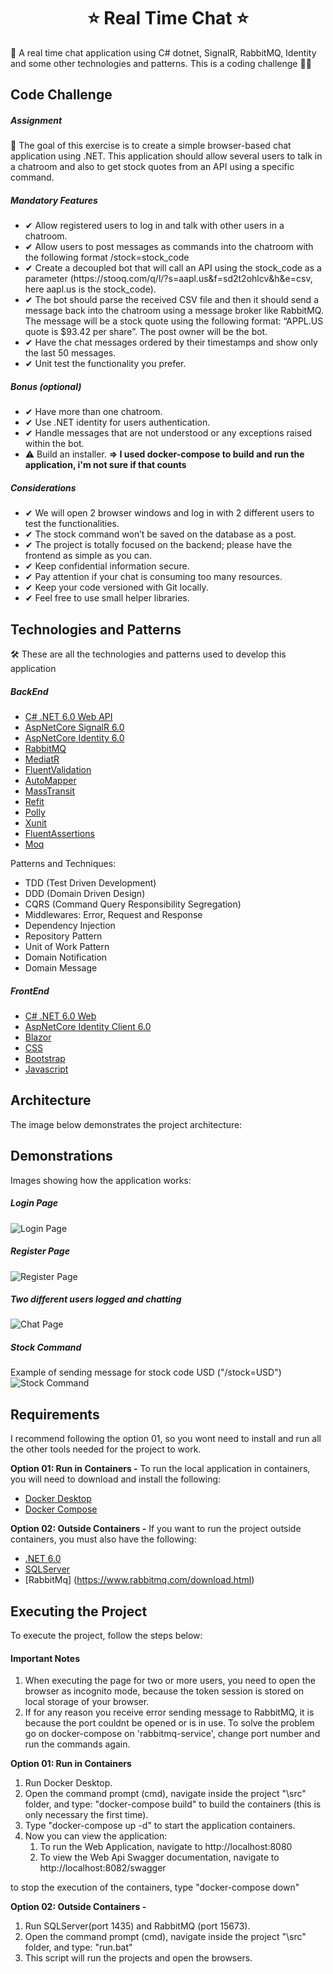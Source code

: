 <h1 align="center">
⭐ Real Time Chat ⭐ 
</h1>
💬 A real time chat application using C# dotnet, SignalR, RabbitMQ, Identity and some other technologies and patterns. This is a coding challenge 👨‍💻

## Code Challenge

##### Assignment
📌 The goal of this exercise is to create a simple browser-based chat application using .NET.
This application should allow several users to talk in a chatroom and also to get stock quotes from an API using a specific command.

##### Mandatory Features
<ul>
	<li>✔ Allow registered users to log in and talk with other users in a chatroom.</li>
	<li>✔ Allow users to post messages as commands into the chatroom with the following format /stock=stock_code</li>
	<li>✔ Create a decoupled bot that will call an API using the stock_code as a parameter
(https://stooq.com/q/l/?s=aapl.us&f=sd2t2ohlcv&h&e=csv, here aapl.us is the
stock_code).</li>
	<li>✔ The bot should parse the received CSV file and then it should send a message back
	into the chatroom using a message broker like RabbitMQ. The message will be a stock quote
using the following format: “APPL.US quote is $93.42 per share”. The post owner will be
the bot.</li>
	<li>✔ Have the chat messages ordered by their timestamps and show only the last 50
messages.</li>
	<li>✔ Unit test the functionality you prefer.</li>
</ul>

##### Bonus (optional)
<ul>
	<li>✔ Have more than one chatroom.</li>
	<li>✔ Use .NET identity for users authentication.</li>
	<li>✔ Handle messages that are not understood or any exceptions raised within the bot.</li>
	<li>⚠️ Build an installer. <b>=> I used docker-compose to build and run the application, i'm not sure if that counts</b></li>
</ul>

##### Considerations
<ul>
	<li>✔ We will open 2 browser windows and log in with 2 different users to test the
functionalities.</li>
	<li>✔ The stock command won’t be saved on the database as a post.</li>
	<li>✔ The project is totally focused on the backend; please have the frontend as simple as you
can.</li>
	<li>✔ Keep confidential information secure.</li>
	<li>✔ Pay attention if your chat is consuming too many resources.</li>
	<li>✔ Keep your code versioned with Git locally.</li>
	<li>✔ Feel free to use small helper libraries.</li>
</ul>

## Technologies and Patterns
🛠 These are all the technologies and patterns used to develop this application
##### BackEnd
- [C# .NET 6.0 Web API](https://dotnet.microsoft.com/en-us/download/dotnet/6.0)
- [AspNetCore SignalR 6.0](https://www.nuget.org/packages/Microsoft.AspNetCore.SignalR)
- [AspNetCore Identity 6.0](https://www.nuget.org/packages/Microsoft.AspNetCore.Identity)
- [RabbitMQ](https://www.nuget.org/packages/MassTransit.RabbitMQ/)
- [MediatR](https://www.nuget.org/packages/MediatR)
- [FluentValidation](https://www.nuget.org/packages/FluentValidation)
- [AutoMapper](https://www.nuget.org/packages/AutoMapper)
- [MassTransit](https://www.nuget.org/packages/MassTransit/8.0.6-develop.537)
- [Refit](https://www.nuget.org/packages/Refit)
- [Polly](https://www.nuget.org/packages/Polly)
- [Xunit](https://www.nuget.org/packages/xunit)
- [FluentAssertions](https://www.nuget.org/packages/FluentAssertions)
- [Moq](https://www.nuget.org/packages/Moq)

Patterns and Techniques:
- TDD (Test Driven Development)
- DDD (Domain Driven Design)
- CQRS (Command Query Responsibility Segregation)
- Middlewares: Error, Request and Response
- Dependency Injection
- Repository Pattern
- Unit of Work Pattern
- Domain Notification
- Domain Message

##### FrontEnd
- [C# .NET 6.0 Web](https://dotnet.microsoft.com/en-us/download/dotnet/6.0)
- [AspNetCore Identity Client 6.0](https://www.nuget.org/packages/Microsoft.AspNetCore.SignalR.Client/7.0.0-preview.6.22330.3)
- [Blazor](https://docs.microsoft.com/pt-br/aspnet/core/blazor/?view=aspnetcore-6.0)
- [CSS](https://www.w3schools.com/css/)
- [Bootstrap](https://getbootstrap.com/)
- [Javascript](https://developer.mozilla.org/pt-BR/docs/Web/JavaScript)

## Architecture
The image below demonstrates the project architecture:

## Demonstrations
Images showing how the application works:

##### Login Page
![Login Page](./images/main-page.png)

##### Register Page
![Register Page](./images/register-page.png)

##### Two different users logged and chatting
![Chat Page](./images/message-page.png)

##### Stock Command
Example of sending message for stock code USD ("/stock=USD")
![Stock Command](./images/stock-command.png)

## Requirements
I recommend following the option 01, so you wont need to install and run all the other tools needed for the project to work.

**Option 01: Run in Containers -** To run the local application in containers, you will need to download and install the following:
- [Docker Desktop](https://docs.docker.com/desktop/#download-and-install)
- [Docker Compose](https://docs.docker.com/compose/install/compose-desktop/)

**Option 02: Outside Containers -** If you want to run the project outside containers, you must also have the following:
- [.NET 6.0](https://dotnet.microsoft.com/en-us/download/dotnet/6.0)
- [SQLServer](https://www.microsoft.com/pt-br/sql-server/sql-server-downloads)
- [RabbitMq] (https://www.rabbitmq.com/download.html)

## Executing the Project
To execute the project, follow the steps below:

#### Important Notes
1. When executing the page for two or more users, you need to open the browser as incognito mode, because the token session is stored on local storage of your browser.
2. If for any reason you receive error sending message to RabbitMQ, it is because the port couldnt be opened or is in use. To solve the problem go on docker-compose on 'rabbitmq-service', change port number and run the commands again.

**Option 01: Run in Containers**
1. Run Docker Desktop.
2. Open the command prompt (cmd), navigate inside the project "\src" folder, and type: "docker-compose build" to build the containers (this is only necessary the first time).
3. Type "docker-compose up -d" to start the application containers.
4. Now you can view the application:
	1. To run the Web Application, navigate to http://localhost:8080
	2. To view the Web Api Swagger documentation, navigate to http://localhost:8082/swagger

to stop the execution of the containers, type "docker-compose down"

**Option 02: Outside Containers -**
1. Run SQLServer(port 1435) and RabbitMQ (port 15673).
2. Open the command prompt (cmd), navigate inside the project "\src" folder, and type: "run.bat"
3. This script will run the projects and open the browsers.


